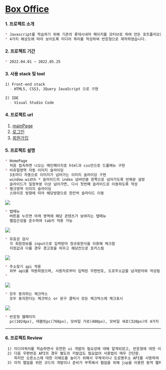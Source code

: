 # [Box Office](https://mingnana.github.io/Portfolio_box-office/mainPage.html)


#### 1. 프로젝트 소개
```md
* Javascript를 학습하기 위해 기존의 롯데시네마 페이지를 모티브로 하여 만든 포트폴리오입니다.
* 4가지 해상도에 따라 보이도록 미디어 쿼리를 작성하여 반응형으로 제작하였습니다.
```

#### 2. 프로젝트 기간
```md
* 2022.04.01 ~ 2022.05.25
```

#### 3. 사용 stack 및 tool
```md
1) Front-end stack 
  - HTML5, CSS3, JQuery JavaScript 으로 구현 

2) IDE
  - Visual Studio Code
```

#### 4. 프로젝트 url

1) [mainPage](https://mingnana.github.io/Portfolio_box-office/mainPage.html)
2) [로그인](https://mingnana.github.io/Portfolio_box-office/login.html)
3) [회원가입](https://mingnana.github.io/Portfolio_box-office/signup.html)


#### 5. 프로젝트 설명
```md
* HomePage
  처음 접속하면 나오는 메인페이지로 html과 css만으로 드롭메뉴 구현
* 비쥬얼영역 자동 이미지 슬라이딩
  3초마다 자동으로 이미지가 넘어가는 이미지 슬라이딩 구현
  window.width * 슬라이드의 index 넘버만큼 왼쪽으로 넘어가도록 반복문 설정
  슬라이드가 일정부분 이상 넘어가면, 다시 첫번째 슬라이드로 이동하도록 작성
* 랭크영역 이미지 슬라이딩
  스와이프 방향에 따라 해당방향으로 한칸씩 슬라이드 이동

```
<img src="https://user-images.githubusercontent.com/96216178/171079698-cf8e0820-38a6-4ea7-8b60-1d294ed68a5d.gif">

```md
* 탭메뉴
  버튼을 누르면 아래 영역에 해당 콘텐츠가 보여지는 탭메뉴
  웹접근성을 준수하여 tab키 적용 가능
```
<img src="https://user-images.githubusercontent.com/96216178/171081433-5d96a189-5316-4a0c-9082-2f06e898fe96.gif">

```md
* 유효성 검사
  각 회원정보를 input으로 입력받아 정규표현식을 이용해 체크함
  지정값과 다를 경우 경고창을 띄우고 해당칸으로 포커스됨
```
<img src="https://user-images.githubusercontent.com/96216178/171081683-762ad5af-2303-415b-8f2c-9decfcc830ce.gif">

```md
* 주소찾기 api 적용
  외부 api를 적용하였으며, 사용자로부터 입력된 우편번호, 도로주소값을 넘겨받아와 작성됨
* 
```
<img src="https://user-images.githubusercontent.com/96216178/171081903-06dbc754-6e85-47bf-b05b-e06438a58e2a.gif">

```md
* 모두 동의하는 체크박스
  모두 동의한다는 체크박스 or 문구 클릭시 모든 체크박스에 체크표시
```
<img src="https://user-images.githubusercontent.com/96216178/171082068-0fc6826a-b59f-4de8-8691-8a70e2c2141f.gif">

```md
* 반응형 웹페이지 
  pc(1024px), 태블릿pc(768px), 모바일 가로(480px), 모바일 세로(320px)의 4가지 해상도에 따라 ui 등이 유동적으로 변할수있도록 미디어 쿼리로 작성하여 반응형으로 제작
```
--------

#### 6. 프로젝트 Review

```md
 1) 미디어쿼리를 학습하면서 유연한 ui 개발의 필요성에 대해 알게되었고, 반응형에 대한 이해도를 높였음
 2) 다음 우편번호 API의 경우 별도의 키발급도 필요없어 사용법이 매우 간단함. 
    하지만 오픈소스에 대한 이해도를 높이기 위해서 우체국이나 도로명주소 API를 사용하여 학습해봐야 할것같음
 3) 아직 협업을 위한 코드의 개발이나 준비가 부족해서 협업을 위해 jsp을 이용한 동적 웹페이지를 개발하는 방법도 학습해야 할것같음
```
